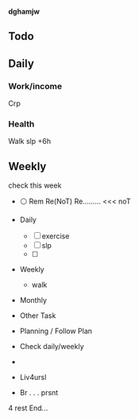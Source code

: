 **dghamjw**

## Todo
## Daily
### Work/income
Crp
### Health
Walk
slp +6h
## Weekly
check this week


* ⚪ Rem Re(NoT)  Re......... <<< noT
- Daily
  - [ ] exercise
  - [ ] slp
  - [ ] 
- Weekly
  - walk
- Monthly

- Other Task

* Planning / Follow Plan
* Check daily/weekly

* 
* Liv4ursl
* Br . . . prsnt

4 rest
End...
